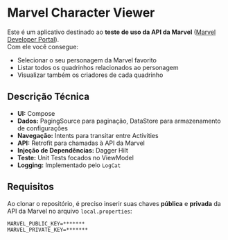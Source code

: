 # Marvel Character Viewer


Este é um aplicativo destinado ao **teste de uso da API da Marvel** ([Marvel Developer Portal](https://developer.marvel.com)).  
Com ele você consegue:

- Selecionar o seu personagem da Marvel favorito
- Listar todos os quadrinhos relacionados ao personagem
- Visualizar também os criadores de cada quadrinho

## Descrição Técnica

- **UI:** Compose
- **Dados:** PagingSource para paginação, DataStore para armazenamento de configurações
- **Navegação:** Intents para transitar entre Activities
- **API:** Retrofit para chamadas à API da Marvel
- **Injeção de Dependências:** Dagger Hilt
- **Teste:** Unit Tests focados no ViewModel
- **Logging:** Implementado pelo `LogCat`
## Requisitos

Ao clonar o repositório, é preciso inserir suas chaves **pública** e **privada** da API da Marvel no arquivo `local.properties`:

```propertie
MARVEL_PUBLIC_KEY=*******
MARVEL_PRIVATE_KEY=*******
```
